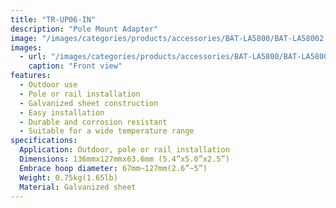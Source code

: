```yaml
---
title: "TR-UP06-IN"
description: "Pole Mount Adapter"
image: "/images/categories/products/accessories/BAT-LA5800/BAT-LA58002.png"
images:
  - url: "/images/categories/products/accessories/BAT-LA5800/BAT-LA58002.png"
    caption: "Front view"
features:
  - Outdoor use
  - Pole or rail installation
  - Galvanized sheet construction
  - Easy installation
  - Durable and corrosion resistant
  - Suitable for a wide temperature range
specifications:
  Application: Outdoor, pole or rail installation
  Dimensions: 136mmx127mmx63.6mm (5.4”x5.0”x2.5”)
  Embrace hoop diameter: 67mm~127mm(2.6”~5”)
  Weight: 0.75kg(1.65lb)
  Material: Galvanized sheet
---
```

